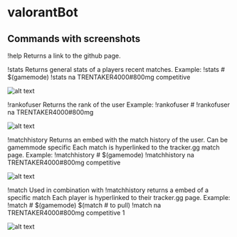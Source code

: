 # valorantBot

## Commands with screenshots
!help
Returns a link to the github page.

!stats
Returns general stats of a players recent matches.
Example: 
!stats <region> <username>#<tag> $(gamemode)
!stats na TRENTAKER4000#800mg competitive

![alt text](https://i.imgur.com/O6KjzY9_d.webp?maxwidth=760&fidelity=grand)

!rankofuser
Returns the rank of the user
Example:
!rankofuser <region> <username>#<tag>
!rankofuser na TRENTAKER4000#800mg

![alt text](https://i.imgur.com/Yzo36CW_d.webp?maxwidth=760&fidelity=grand)

!matchhistory
Returns an embed with the match history of the user. Can be gamemmode specific
Each match is hyperlinked to the tracker.gg match page.
Example:
!matchhistory <region> <username>#<tag> $(gamemode)
!matchhistory na TRENTAKER4000#800mg competitive

![alt text](https://i.imgur.com/j1pLq7N_d.webp?maxwidth=760&fidelity=grand)

!match
Used in combination with !matchhistory returns a embed of a specific match
Each player is hyperlinked to their tracker.gg page.
Example:
!match <region> <username>#<tag> $(gamemode) $(match # to pull)
!match na TRENTAKER4000#800mg competitive 1

![alt text](https://i.imgur.com/E7JBo1q_d.webp?maxwidth=760&fidelity=grand)
